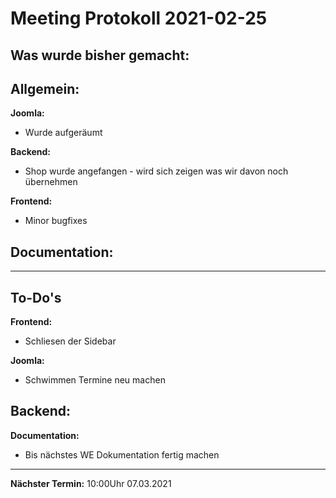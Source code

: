 # Meeting Protokoll 2021-02-25

## Was wurde bisher gemacht:

**Allgemein:**
  - 

**Joomla:**
  - Wurde aufgeräumt

**Backend:**
  - Shop wurde angefangen - wird sich zeigen was wir davon noch übernehmen

**Frontend:**
  - Minor bugfixes

**Documentation:**
  - 


---

## To-Do's

**Frontend:**
  - Schliesen der Sidebar

**Joomla:**
  - Schwimmen Termine neu machen

**Backend:**
  - 

**Documentation:**
  - Bis nächstes WE Dokumentation fertig machen

---

**Nächster Termin:**
10:00Uhr 07.03.2021